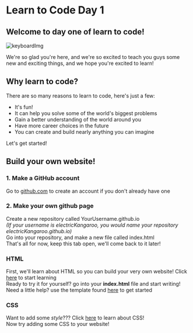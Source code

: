 <h1> Learn to Code Day 1</h1>
<h2>Welcome to day one of learn to code!</h2>

![keyboardImg](https://images.unsplash.com/photo-1585676623595-e60b97115f7e?ixlib=rb-1.2.1&ixid=eyJhcHBfaWQiOjEyMDd9&auto=format&fit=crop&w=1050&q=80)
<p> We're so glad you're here, and we're so excited to teach you guys some new and exciting things, and we hope you're excited to learn!</p>
<h2> Why learn to code? </h2>
There are so many reasons to learn to code, here's just a few: 
<ul>
  <li>It's fun!</li>
  <li>It can help you solve some of the world's biggest problems</li>
  <li>Gain a better understanding of the world around you</li>
  <li>Have more career choices in the future</li>
  <li>You can create and build nearly anything you can imagine</li>
</ul>
Let's get started! 
<h2>Build your own website!</h2>
<h3> 1. Make a GitHub account</h3>
Go to <a href="https://github.com/" target="_blank" >github.com</a> to create an account if you don't already have one
<h3> 2. Make your own github page</h3>
Create a new repository called YourUsername.github.io <br> <i>(If your username is electricKangaroo, you would name your repository electricKangaroo.github.io) </i><br>
Go into your repository, and make a new file called index.html <br>
That's all for now, keep this tab open, we'll come back to it later!

<h3>HTML</h3>
First, we'll learn about HTML so you can build your very own website!
Click <a href="./introtohtml/index.html" target="_blank" >here</a> to start learning <br>
Ready to try it for yourself? go into your <b>index.html</b> file and start writing! <br>
Need a little help? use the template found <a href="./introtohtml/template.html" target="_blank" >here</a> to get started
<h3>CSS</h3>
Want to add some <i>style</i>??? Click <a href="./introtocss/index.html" target="_blank" >here</a> to learn about CSS!<br>
Now try adding some CSS to your website!


